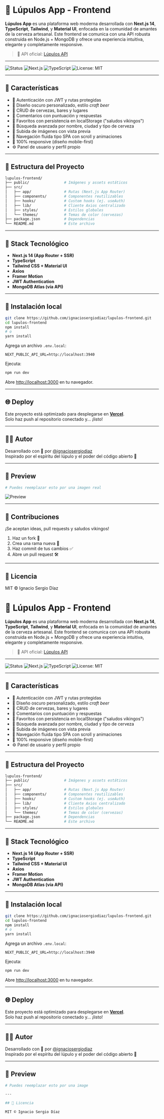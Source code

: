 # 🍺 Lúpulos App - Frontend

**Lúpulos App** es una plataforma web moderna desarrollada con **Next.js 14**, **TypeScript**, **Tailwind**, y **Material UI**, enfocada en la comunidad de amantes de la cerveza artesanal. Este frontend se comunica con una API robusta construida en Node.js + MongoDB y ofrece una experiencia intuitiva, elegante y completamente responsive.

> 🔗 API oficial: [Lúpulos API](https://github.com/ignaciosergiodiaz/lupulos-api)

---

![Status](https://img.shields.io/badge/status-en%20desarrollo-yellow)
![Next.js](https://img.shields.io/badge/Next.js-14-blue)
![TypeScript](https://img.shields.io/badge/TypeScript-%23007ACC?style=flat&logo=typescript&logoColor=white)
![License: MIT](https://img.shields.io/badge/License-MIT-green)

---

## 🚀 Características

- 🔐 Autenticación con JWT y rutas protegidas
- 🎨 Diseño oscuro personalizado, estilo *craft beer*
- 🍺 CRUD de cervezas, bares y lugares
- 💬 Comentarios con puntuación y respuestas
- 💛 Favoritos con persistencia en localStorage ("saludos vikingos")
- 🔎 Búsqueda avanzada por nombre, ciudad y tipo de cerveza
- 📸 Subida de imágenes con vista previa
- 🧭 Navegación fluida tipo SPA con scroll y animaciones
- 📱 100% responsive (diseño mobile-first)
- ⚙️ Panel de usuario y perfil propio

---

## 📁 Estructura del Proyecto

```bash
lupulos-frontend/
├── public/                # Imágenes y assets estáticos
├── src/
│   ├── app/               # Rutas (Next.js App Router)
│   ├── components/        # Componentes reutilizables
│   ├── hooks/             # Custom hooks (ej. useAuth)
│   ├── lib/               # Cliente Axios centralizado
│   ├── styles/            # Estilos globales
│   └── themes/            # Temas de color (cervezas)
├── package.json           # Dependencias
└── README.md              # Este archivo
```

---

## 🧪 Stack Tecnológico

- **Next.js 14 (App Router + SSR)**
- **TypeScript**
- **Tailwind CSS + Material UI**
- **Axios**
- **Framer Motion**
- **JWT Authentication**
- **MongoDB Atlas (vía API)**

---

## 🔧 Instalación local

```bash
git clone https://github.com/ignaciosergiodiaz/lupulos-frontend.git
cd lupulos-frontend
npm install
# o
yarn install
```

Agrega un archivo `.env.local`:

```
NEXT_PUBLIC_API_URL=http://localhost:3940
```

Ejecuta:

```bash
npm run dev
```

Abre [http://localhost:3000](http://localhost:3000) en tu navegador.

---

## 🌐 Deploy

Este proyecto está optimizado para desplegarse en **[Vercel](https://vercel.com)**.  
Solo haz push al repositorio conectado y... ¡listo!

---

## 👨‍💻 Autor

Desarrollado con 💛 por [@ignaciosergiodiaz](https://github.com/ignaciosergiodiaz)  
Inspirado por el espíritu del lúpulo y el poder del código abierto 🍻

---

## 📸 Preview

```bash
# Puedes reemplazar esto por una imagen real
```

![Preview](./public/assets/logo.gif)

---

## 🤝 Contribuciones

¡Se aceptan ideas, pull requests y saludos vikingos!

1. Haz un fork 🍴
2. Crea una rama nueva 🚀
3. Haz commit de tus cambios ✅
4. Abre un pull request 🛠️

---

## 📄 Licencia

MIT © Ignacio Sergio Díaz
# 🍺 Lúpulos App - Frontend

**Lúpulos App** es una plataforma web moderna desarrollada con **Next.js 14**, **TypeScript**, **Tailwind**, y **Material UI**, enfocada en la comunidad de amantes de la cerveza artesanal. Este frontend se comunica con una API robusta construida en Node.js + MongoDB y ofrece una experiencia intuitiva, elegante y completamente responsive.

> 🔗 API oficial: [Lúpulos API](https://github.com/ignaciosergiodiaz/lupulos-api)

---

![Status](https://img.shields.io/badge/status-en%20desarrollo-yellow)
![Next.js](https://img.shields.io/badge/Next.js-14-blue)
![TypeScript](https://img.shields.io/badge/TypeScript-%23007ACC?style=flat&logo=typescript&logoColor=white)
![License: MIT](https://img.shields.io/badge/License-MIT-green)

---

## 🚀 Características

- 🔐 Autenticación con JWT y rutas protegidas
- 🎨 Diseño oscuro personalizado, estilo *craft beer*
- 🍺 CRUD de cervezas, bares y lugares
- 💬 Comentarios con puntuación y respuestas
- 💛 Favoritos con persistencia en localStorage ("saludos vikingos")
- 🔎 Búsqueda avanzada por nombre, ciudad y tipo de cerveza
- 📸 Subida de imágenes con vista previa
- 🧭 Navegación fluida tipo SPA con scroll y animaciones
- 📱 100% responsive (diseño mobile-first)
- ⚙️ Panel de usuario y perfil propio

---

## 📁 Estructura del Proyecto

```bash
lupulos-frontend/
├── public/                # Imágenes y assets estáticos
├── src/
│   ├── app/               # Rutas (Next.js App Router)
│   ├── components/        # Componentes reutilizables
│   ├── hooks/             # Custom hooks (ej. useAuth)
│   ├── lib/               # Cliente Axios centralizado
│   ├── styles/            # Estilos globales
│   └── themes/            # Temas de color (cervezas)
├── package.json           # Dependencias
└── README.md              # Este archivo
```

---

## 🧪 Stack Tecnológico

- **Next.js 14 (App Router + SSR)**
- **TypeScript**
- **Tailwind CSS + Material UI**
- **Axios**
- **Framer Motion**
- **JWT Authentication**
- **MongoDB Atlas (vía API)**

---

## 🔧 Instalación local

```bash
git clone https://github.com/ignaciosergiodiaz/lupulos-frontend.git
cd lupulos-frontend
npm install
# o
yarn install
```

Agrega un archivo `.env.local`:

```
NEXT_PUBLIC_API_URL=http://localhost:3940
```

Ejecuta:

```bash
npm run dev
```

Abre [http://localhost:3000](http://localhost:3000) en tu navegador.

---

## 🌐 Deploy

Este proyecto está optimizado para desplegarse en **[Vercel](https://vercel.com)**.  
Solo haz push al repositorio conectado y... ¡listo!

---

## 👨‍💻 Autor

Desarrollado con 💛 por [@ignaciosergiodiaz](https://github.com/ignaciosergiodiaz)  
Inspirado por el espíritu del lúpulo y el poder del código abierto 🍻

---

## 📸 Preview

```bash
# Puedes reemplazar esto por una image

---

## 📄 Licencia

MIT © Ignacio Sergio Díaz
